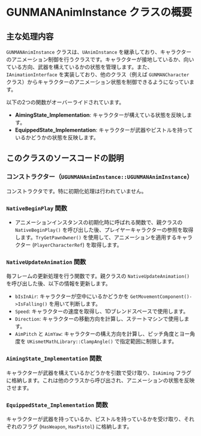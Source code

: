 # GUNMANAnimInstance クラスの概要

## 主な処理内容

`GUNMANAnimInstance` クラスは、`UAnimInstance` を継承しており、キャラクターのアニメーション制御を行うクラスです。キャラクターが接地しているか、向いている方向、武器を構えているかの状態を管理します。また、`IAnimationInterface` を実装しており、他のクラス（例えば `GUNMANCharacter` クラス）からキャラクターのアニメーション状態を制御できるようになっています。

以下の2つの関数がオーバーライドされています。
- **AimingState_Implementation**: キャラクターが構えている状態を反映します。
- **EquippedState_Implementation**: キャラクターが武器やピストルを持っているかどうかの状態を反映します。

## このクラスのソースコードの説明

### コンストラクター（`UGUNMANAnimInstance::UGUNMANAnimInstance`）
コンストラクタです。特に初期化処理は行われていません。

### `NativeBeginPlay` 関数
  - アニメーションインスタンスの初期化時に呼ばれる関数で、親クラスの `NativeBeginPlay()` を呼び出した後、プレイヤーキャラクターの参照を取得します。`TryGetPawnOwner()` を使用して、アニメーションを適用するキャラクター (`PlayerCharacterRef`) を取得します。

### `NativeUpdateAnimation` 関数
毎フレームの更新処理を行う関数です。親クラスの `NativeUpdateAnimation()` を呼び出した後、以下の情報を更新します。
 - `bIsInAir`: キャラクターが空中にいるかどうかを `GetMovementComponent()->IsFalling()` を用いて判断します。
 - `Speed`: キャラクターの速度を取得し、1Dブレンドスペースで使用します。
 - `Direction`: キャラクターの移動方向を計算し、ステートマシンで使用します。
 - `AimPitch` と `AimYaw`: キャラクターの構え方向を計算し、ピッチ角度とヨー角度を `UKismetMathLibrary::ClampAngle()` で指定範囲に制限します。

### `AimingState_Implementation` 関数
キャラクターが武器を構えているかどうかを引数で受け取り、`IsAiming` フラグに格納します。これは他のクラスから呼び出され、アニメーションの状態を反映させます。

### `EquippedState_Implementation` 関数
キャラクターが武器を持っているか、ピストルを持っているかを受け取り、それぞれのフラグ (`HasWeapon`, `HasPistol`) に格納します。